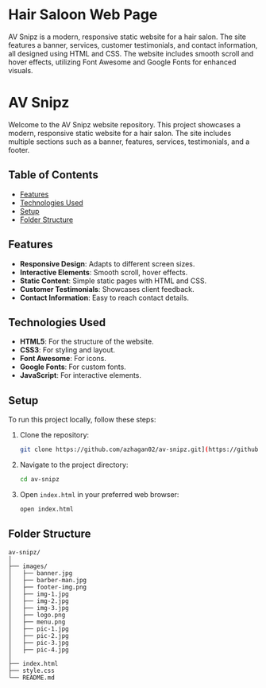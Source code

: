 # Hair Saloon Web Page
 AV Snipz is a modern, responsive static website for a hair salon. The site features a banner, services, customer testimonials, and contact information, all designed using HTML and CSS. The website includes smooth scroll and hover effects, utilizing Font Awesome and Google Fonts for enhanced visuals.

# AV Snipz

Welcome to the AV Snipz website repository. This project showcases a modern, responsive static website for a hair salon. The site includes multiple sections such as a banner, features, services, testimonials, and a footer.

## Table of Contents
- [Features](#features)
- [Technologies Used](#technologies-used)
- [Setup](#setup)
- [Folder Structure](#folder-structure)


## Features
- **Responsive Design**: Adapts to different screen sizes.
- **Interactive Elements**: Smooth scroll, hover effects.
- **Static Content**: Simple static pages with HTML and CSS.
- **Customer Testimonials**: Showcases client feedback.
- **Contact Information**: Easy to reach contact details.

## Technologies Used
- **HTML5**: For the structure of the website.
- **CSS3**: For styling and layout.
- **Font Awesome**: For icons.
- **Google Fonts**: For custom fonts.
- **JavaScript**: For interactive elements.

## Setup
To run this project locally, follow these steps:

1. Clone the repository:
    ```bash
    git clone https://github.com/azhagan02/av-snipz.git](https://github.com/Azhagan02/Hair-Saloon-Web-Page.git
    ```

2. Navigate to the project directory:
    ```bash
    cd av-snipz
    ```

3. Open `index.html` in your preferred web browser:
    ```bash
    open index.html
    ```

## Folder Structure
```plaintext
av-snipz/
│
├── images/
│   ├── banner.jpg
│   ├── barber-man.jpg
│   ├── footer-img.png
│   ├── img-1.jpg
│   ├── img-2.jpg
│   ├── img-3.jpg
│   ├── logo.png
│   ├── menu.png
│   ├── pic-1.jpg
│   ├── pic-2.jpg
│   ├── pic-3.jpg
│   ├── pic-4.jpg
│
├── index.html
├── style.css
└── README.md
